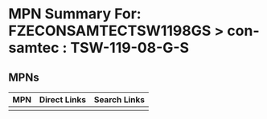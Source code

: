 



# MPN Summary For: FZECONSAMTECTSW1198GS > con-samtec : TSW-119-08-G-S

## MPNs
  

|MPN|Direct Links|Search Links|
| :--- | :--- | :--- |
||||
